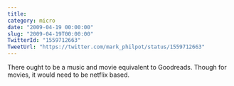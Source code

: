 ```yaml
---
title: 
category: micro
date: "2009-04-19 00:00:00"
slug: "2009-04-19T00:00:00"
TwitterId: "1559712663"
TweetUrl: "https://twitter.com/mark_philpot/status/1559712663"
---
```


There ought to be a music and movie equivalent to Goodreads. Though for movies,
it would need to be netflix based.
